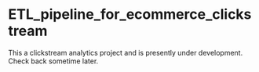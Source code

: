 # ETL_pipeline_for_ecommerce_clickstream
This a clickstream analytics project and is presently under development.
Check back sometime later.
